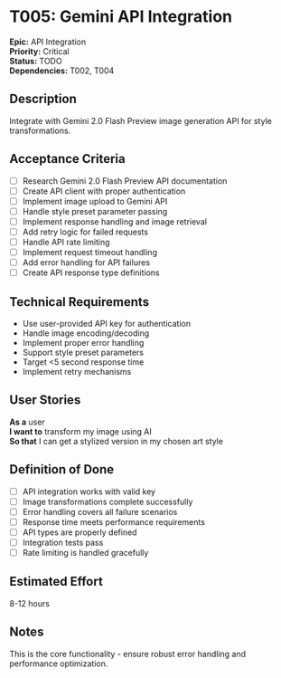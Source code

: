 # T005: Gemini API Integration

**Epic:** API Integration  
**Priority:** Critical  
**Status:** TODO  
**Dependencies:** T002, T004  

## Description
Integrate with Gemini 2.0 Flash Preview image generation API for style transformations.

## Acceptance Criteria
- [ ] Research Gemini 2.0 Flash Preview API documentation
- [ ] Create API client with proper authentication
- [ ] Implement image upload to Gemini API
- [ ] Handle style preset parameter passing
- [ ] Implement response handling and image retrieval
- [ ] Add retry logic for failed requests
- [ ] Handle API rate limiting
- [ ] Implement request timeout handling
- [ ] Add error handling for API failures
- [ ] Create API response type definitions

## Technical Requirements
- Use user-provided API key for authentication
- Handle image encoding/decoding
- Implement proper error handling
- Support style preset parameters
- Target <5 second response time
- Implement retry mechanisms

## User Stories
**As a** user  
**I want to** transform my image using AI  
**So that** I can get a stylized version in my chosen art style

## Definition of Done
- [ ] API integration works with valid key
- [ ] Image transformations complete successfully
- [ ] Error handling covers all failure scenarios
- [ ] Response time meets performance requirements
- [ ] API types are properly defined
- [ ] Integration tests pass
- [ ] Rate limiting is handled gracefully

## Estimated Effort
8-12 hours

## Notes
This is the core functionality - ensure robust error handling and performance optimization. 